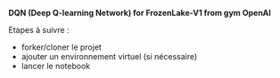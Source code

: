 **DQN (Deep Q-learning Network) for FrozenLake-V1 from gym OpenAI**

Etapes à suivre :
- forker/cloner le projet 
- ajouter un environnement virtuel (si nécessaire)
- lancer le notebook 

